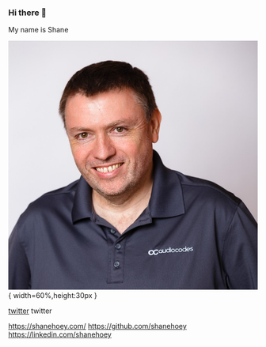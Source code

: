 ### Hi there 👋

My name is Shane


![text](./profile.jpg){ width=60%,height:30px }

[twitter](https://twitter.com/shanehoey)
twitter

https://shanehoey.com/
https://github.com/shanehoey
https://linkedin.com/shanehoey
